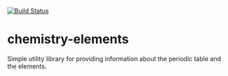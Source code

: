 [![Build Status](https://api.travis-ci.org/patricklevy/chemistry-elements.svg?branch=master)](https://api.travis-ci.org/patricklevy/chemistry-elements.svg?branch=master)

# chemistry-elements
Simple utility library for providing information about the periodic table and the elements.
